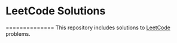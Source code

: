 # LeetCode Solutions
==============
This repository includes solutions to [LeetCode](https://oj.leetcode.com/problemset/algorithms/) problems.
